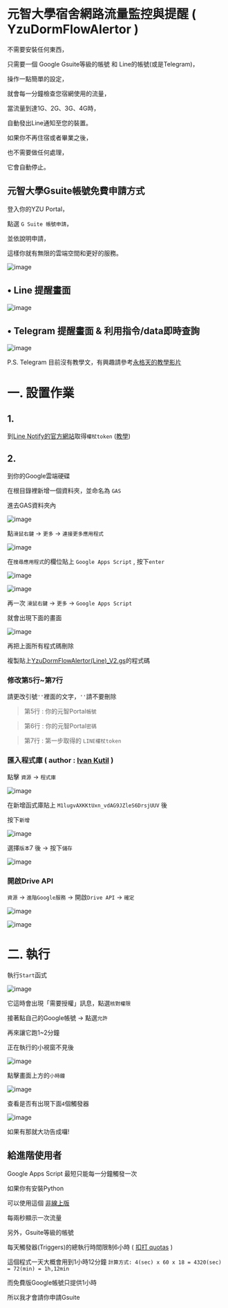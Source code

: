 元智大學宿舍網路流量監控與提醒 ( YzuDormFlowAlertor )
=========================================================

不需要安裝任何東西，

只需要一個 Google Gsuite等級的帳號 和 Line的帳號(或是Telegram)，

操作一點簡單的設定，

就會每一分鐘檢查您宿網使用的流量，

當流量到達1G、2G、3G、4G時，

自動發出Line通知至您的裝置。

如果你不再住宿或者畢業之後，

也不需要做任何處理，

它會自動停止。

## 元智大學Gsuite帳號免費申請方式

登入你的YZU Portal，

點選 `G Suite 帳號申請`，

並依說明申請，

這樣你就有無限的雲端空間和更好的服務。

![image](https://raw.githubusercontent.com/freelze/YzuDormFlowAlertor/master/Pictures/Gsuite.png)

• Line 提醒畫面
-----------------
![image](https://raw.githubusercontent.com/freelze/YzuDormFlowAlertor/master/Pictures/LINE_demo.jpg)

• Telegram 提醒畫面 & 利用指令/data即時查詢
---------------------------------------------
![image](https://raw.githubusercontent.com/freelze/YzuDormFlowAlertor/master/Pictures/TGDemo_photo_2018-06-24_23-06-01.jpg)

P.S. Telegram 目前沒有教學文，有興趣請參考[永格天的教學影片](https://youtu.be/On9yeMtG2Wg)

# 一. 設置作業

## 1.

到[Line Notify的官方網站](https://notify-bot.line.me/zh_TW/)取得`權杖token`
([教學](http://pythonorz.blogspot.com/2017/12/python-line-notify-line-notify-line.html))

## 2.

到你的Google雲端硬碟

在根目錄裡新增一個資料夾，並命名為 `GAS` 

進去GAS資料夾內

![image](https://raw.githubusercontent.com/freelze/YzuDormFlowAlertor/master/Pictures/GAS_loc.png)

點`滑鼠右鍵` -> `更多` -> `連接更多應用程式`

![image](https://raw.githubusercontent.com/freelze/YzuDormFlowAlertor/master/Pictures/%E9%80%A3%E6%8E%A5%E6%9B%B4%E5%A4%9A%E6%87%89%E7%94%A8%E7%A8%8B%E5%BC%8F.png)

在`搜尋應用程式`的欄位貼上 `Google Apps Script` , 按下`enter`

![image](https://raw.githubusercontent.com/freelze/YzuDormFlowAlertor/master/Pictures/search.png)

![image](https://raw.githubusercontent.com/freelze/YzuDormFlowAlertor/master/Pictures/%E9%80%A3%E6%8E%A5.png)

再一次 `滑鼠右鍵` -> `更多` -> `Google Apps Script`

就會出現下面的畫面

![image](https://raw.githubusercontent.com/freelze/YzuDormFlowAlertor/master/Pictures/GAS.png)

再把上面所有程式碼刪除

複製貼上[YzuDormFlowAlertor(Line)_V2.gs](/YzuDormFlowAlertor(Line)_V2.gs)的程式碼

### 修改第5行~第7行

請更改引號`''`裡面的文字，`''`請不要刪除

> 第5行 : 你的元智Portal`帳號`

> 第6行 : 你的元智Portal`密碼`

> 第7行 : 第一步取得的 `LINE權杖token`

### 匯入程式庫 ( author : [Ivan Kutil](https://www.kutil.org/2016/01/easy-data-scrapping-with-google-apps.html) )

點擊 `資源` -> `程式庫`

![image](https://raw.githubusercontent.com/freelze/YzuDormFlowAlertor/master/Pictures/2.png)

在新增函式庫貼上 `M1lugvAXKKtUxn_vdAG9JZleS6DrsjUUV` 後

按下`新增`

![image](https://raw.githubusercontent.com/freelze/YzuDormFlowAlertor/master/Pictures/3.png)

選擇`版本`7 後 -> 按下`儲存`

![image](https://raw.githubusercontent.com/freelze/YzuDormFlowAlertor/master/Pictures/4.png)

### 開啟Drive API

`資源` -> `進階Google服務` -> 開啟`Drive API` -> `確定`

![image](https://raw.githubusercontent.com/freelze/YzuDormFlowAlertor/master/Pictures/resouce_googleServie.png)

![image](https://raw.githubusercontent.com/freelze/YzuDormFlowAlertor/master/Pictures/DriveAPI.png)

# 二. 執行

執行`Start`函式

![image](https://raw.githubusercontent.com/freelze/YzuDormFlowAlertor/master/Pictures/Start.png)

它這時會出現「需要授權」訊息，點選`核對權限`

接著點自己的Google帳號 -> 點選`允許`

再來讓它跑1~2分鐘

正在執行的小視窗不見後

![image](https://raw.githubusercontent.com/freelze/YzuDormFlowAlertor/master/Pictures/%E6%AD%A3%E5%9C%A8%E5%9F%B7%E8%A1%8C.png)

點擊畫面上方的`小時鐘`

![image](https://raw.githubusercontent.com/freelze/YzuDormFlowAlertor/master/Pictures/Scheduler.png)

查看是否有出現下面`4`個觸發器

![image](https://raw.githubusercontent.com/freelze/YzuDormFlowAlertor/master/Pictures/List_triggers.png)

如果有那就大功告成囉!




## 給進階使用者 

Google Apps Script 最短只能每一分鐘觸發一次

如果你有安裝Python

可以使用這個 [非線上版](https://gist.github.com/freelze/8727a16f020baf98fd6ab02cc9c23731)

每兩秒顯示一次流量

另外，Gsuite等級的帳號

每天觸發器(Triggers)的總執行時間限制6小時 ( [扣打 quotas](https://script.google.com/dashboard) )

這個程式一天大概會用到1小時12分鐘 `計算方式: 4(sec) x 60 x 18 = 4320(sec) = 72(min) = 1h,12min`

而免費版Google帳號只提供1小時

所以我才會請你申請Gsuite

